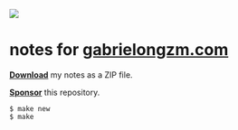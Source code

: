 ![](https://github.com/gongahkia/personal-wiki/actions/workflows/zip-files.yml/badge.svg)
  
# notes for [gabrielongzm.com](https://github.com/gongahkia/gabrielongzm.com) 
  
<a href="https://github.com/gongahkia/personal-wiki/releases/tag/notes-2025-08-17"><b>Download</b></a> my notes as a ZIP file.
  
[**Sponsor**](https://github.com/sponsors/gongahkia) this repository.  

```console
$ make new
$ make
```